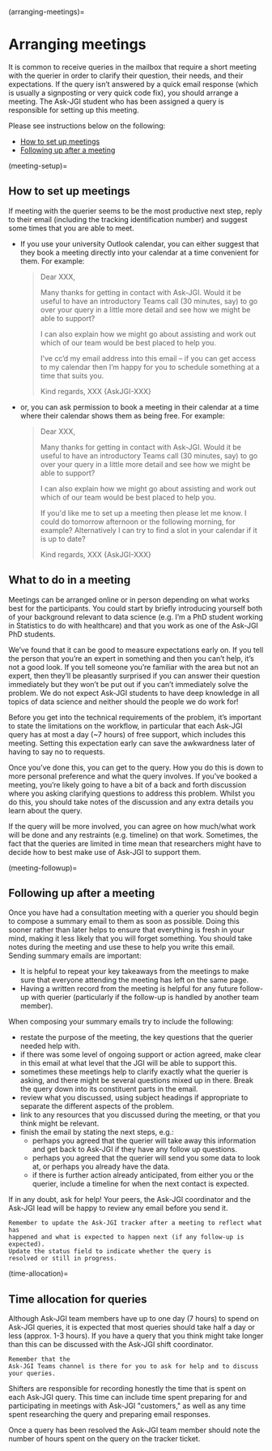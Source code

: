 (arranging-meetings)=
# Arranging meetings

It is common to receive queries in the mailbox that require a short
meeting with the querier in order to clarify their question, their
needs, and their expectations. If the query isn’t answered by a quick email response (which is usually a signposting or very quick code fix), you should arrange a meeting. The Ask-JGI student who has been
assigned a query is responsible for setting up this meeting. 

Please see instructions below on the following:
- [How to set up meetings](meeting-setup)
- [Following up after a meeting](meeting-followup)

(meeting-setup)=
## How to set up meetings

If meeting with the querier seems to be the most productive next
step, reply to their email (including the tracking identification
number) and suggest some times that you are able to meet. 

- If you use your university Outlook calendar, you can either suggest that they book a meeting directly into your calendar at a time convenient for them.
  For example:

  > Dear XXX, 
  > 
  > Many thanks for getting in contact with Ask-JGI. Would it be useful
  > to have an introductory Teams call (30 minutes, say) to go over your
  > query in a little more detail and see how we might be able to
  > support? 
  > 
  > I can also explain how we might go about assisting and work out
  > which of our team would be best placed to help you.
  > 
  > I’ve cc’d my email address into this email – if you can get access to
  > my calendar then I’m happy for you to schedule something at a time that
  > suits you.
  > 
  > Kind regards,
  > XXX
  > {AskJGI-XXX}

- or, you can ask permission to book a meeting in their calendar at a time where their calendar shows them as being free. For example:
  
  > Dear XXX, 
  > 
  > Many thanks for getting in contact with Ask-JGI. Would it be useful
  > to have an introductory Teams call (30 minutes, say) to go over your
  > query in a little more detail and see how we might be able to
  > support? 
  > 
  > I can also explain how we might go about assisting and work out
  > which of our team would be best placed to help you.
  > 
  > If you'd like me to set up a meeting then please let me know. I
  > could do tomorrow afternoon or the following morning, for example?
  > Alternatively I can try to find a slot in your calendar if it is up
  > to date? 
  > 
  > Kind regards,
  > XXX
  > {AskJGI-XXX}

## What to do in a meeting
Meetings can be arranged online or in person depending on what works best for the participants. You could start by briefly introducing yourself both of your background relevant to data science (e.g. I’m a PhD student working in Statistics to do with healthcare) and that you work as one of the Ask-JGI PhD students. 

We’ve found that it can be good to measure expectations early on. If you tell the person that you’re an expert in something and then you can’t help, it’s not a good look. If you tell someone you’re familiar with the area but not an expert, then they’ll be pleasantly surprised if you can answer their question immediately but they won’t be put out if you can’t immediately solve the problem. We do not expect Ask-JGI students to have deep knowledge in all topics of data science and neither should the people we do work for!

Before you get into the technical requirements of the problem, it’s important to state the limitations on the workflow, in particular that each Ask-JGI query has at most a day (~7 hours) of free support, which includes this meeting. Setting this expectation early can save the awkwardness later of having to say no to requests.

Once you’ve done this, you can get to the query. How you do this is down to more personal preference and what the query involves. If you’ve booked a meeting, you’re likely going to have a bit of a back and forth discussion where you asking clarifying questions to address this problem. Whilst you do this, you should take notes of the discussion and any extra details you learn about the query.

If the query will be more involved, you can agree on how much/what work will be done and any restraints (e.g. timeline) on that work. Sometimes, the fact that the queries are limited in time mean that researchers might have to decide how to best make use of Ask-JGI to support them. 

(meeting-followup)=
## Following up after a meeting

Once you have had a consultation meeting with a querier you should begin to compose a
summary email to them as soon as possible. Doing this sooner rather
than later helps to ensure that everything is fresh in your mind,
making it less likely that you will forget something. You should take notes during the meeting and use these to help you write this email.
Sending summary emails are important:
- It is helpful to repeat your key takeaways from the meetings to make
sure that everyone attending the meeting has left on the same page.
- Having a written record from the meeting is helpful for any future
  follow-up with querier (particularly if the follow-up is handled by
  another team member).
  
When composing your summary emails try to include the following:
- restate the purpose of the meeting, the key questions that the
  querier needed help with.
- if there was some level of ongoing support or action agreed, make
  clear in this email at what level that the JGI will be able to
  support this.
- sometimes these meetings help to clarify exactly what the querier is
  asking, and there might be several questions mixed up in
  there. Break the query down into its constituent parts in the email.
- review what you discussed, using subject headings if appropriate to
  separate the different aspects of the problem.
- link to any resources that you discussed during the meeting, or that
  you think might be relevant.
- finish the email by stating the next steps, e.g.:
  - perhaps you agreed that the querier will take away this
    information and get back to Ask-JGI if they have any follow up
    questions.
  - perhaps you agreed that the querier will send you some data to
    look at, or perhaps you already have the data.
  - if there is further action already anticipated, from either you or
    the querier, include a timeline for when the next contact is
    expected.

If in any doubt, ask for help! Your peers, the Ask-JGI coordinator and the Ask-JGI lead will be happy to review any email before you send it.

```{note}
Remember to update the Ask-JGI tracker after a meeting to reflect what has
happened and what is expected to happen next (if any follow-up is expected). 
Update the status field to indicate whether the query is
resolved or still in progress.
```

(time-allocation)=
## Time allocation for queries
Although Ask-JGI team members have up to one day (7 hours) to spend on Ask-JGI
queries, it is expected that most queries should take half a day or less
(approx. 1-3 hours). If you have a query that you think might take longer than
this can be discussed with the Ask-JGI shift coordinator.

```{tip}
Remember that the
Ask-JGI Teams channel is there for you to ask for help and to discuss
your queries. 
```

Shifters are responsible for recording honestly the time that is spent
on each Ask-JGI query. This time can include time spent preparing for
and participating in meetings with Ask-JGI "customers," as well as any
time spent researching the query and preparing email responses. 

Once a query has been resolved the Ask-JGI team member should note the
number of hours spent on the query on the tracker ticket.
